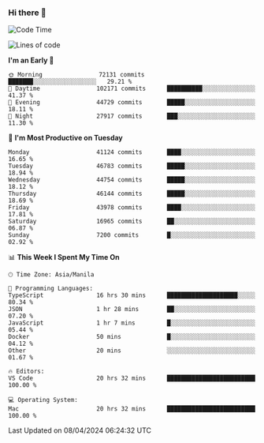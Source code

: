 ### Hi there 👋

<!--START_SECTION:waka-->
![Code Time](http://img.shields.io/badge/Code%20Time-5%2C025%20hrs%2024%20mins-blue)

![Lines of code](https://img.shields.io/badge/From%20Hello%20World%20I%27ve%20Written-112.0%20million%20lines%20of%20code-blue)

**I'm an Early 🐤** 

```text
🌞 Morning                72131 commits       ███████░░░░░░░░░░░░░░░░░░   29.21 % 
🌆 Daytime                102171 commits      ██████████░░░░░░░░░░░░░░░   41.37 % 
🌃 Evening                44729 commits       █████░░░░░░░░░░░░░░░░░░░░   18.11 % 
🌙 Night                  27917 commits       ███░░░░░░░░░░░░░░░░░░░░░░   11.30 % 
```
📅 **I'm Most Productive on Tuesday** 

```text
Monday                   41124 commits       ████░░░░░░░░░░░░░░░░░░░░░   16.65 % 
Tuesday                  46783 commits       █████░░░░░░░░░░░░░░░░░░░░   18.94 % 
Wednesday                44754 commits       █████░░░░░░░░░░░░░░░░░░░░   18.12 % 
Thursday                 46144 commits       █████░░░░░░░░░░░░░░░░░░░░   18.69 % 
Friday                   43978 commits       ████░░░░░░░░░░░░░░░░░░░░░   17.81 % 
Saturday                 16965 commits       ██░░░░░░░░░░░░░░░░░░░░░░░   06.87 % 
Sunday                   7200 commits        █░░░░░░░░░░░░░░░░░░░░░░░░   02.92 % 
```


📊 **This Week I Spent My Time On** 

```text
🕑︎ Time Zone: Asia/Manila

💬 Programming Languages: 
TypeScript               16 hrs 30 mins      ████████████████████░░░░░   80.34 % 
JSON                     1 hr 28 mins        ██░░░░░░░░░░░░░░░░░░░░░░░   07.20 % 
JavaScript               1 hr 7 mins         █░░░░░░░░░░░░░░░░░░░░░░░░   05.44 % 
Docker                   50 mins             █░░░░░░░░░░░░░░░░░░░░░░░░   04.12 % 
Other                    20 mins             ░░░░░░░░░░░░░░░░░░░░░░░░░   01.67 % 

🔥 Editors: 
VS Code                  20 hrs 32 mins      █████████████████████████   100.00 % 

💻 Operating System: 
Mac                      20 hrs 32 mins      █████████████████████████   100.00 % 
```


 Last Updated on 08/04/2024 06:24:32 UTC
<!--END_SECTION:waka-->


<!--
**rad182/rad182** is a ✨ _special_ ✨ repository because its `README.md` (this file) appears on your GitHub profile.

Here are some ideas to get you started:

- 🔭 I’m currently working on ...
- 🌱 I’m currently learning ...
- 👯 I’m looking to collaborate on ...
- 🤔 I’m looking for help with ...
- 💬 Ask me about ...
- 📫 How to reach me: ...
- 😄 Pronouns: ...
- ⚡ Fun fact: ...
-->
